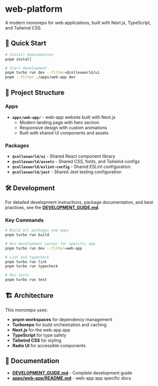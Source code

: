 # web-platform

A modern monorepo for web applications, built with Next.js, TypeScript, and Tailwind CSS.

## 🚀 Quick Start

```bash
# Install dependencies
pnpm install

# Start development
pnpm turbo run dev --filter=@collexworld/ui
pnpm --filter ./apps/web-app dev
```

## 📁 Project Structure

### Apps

- **`apps/web-app/`** - web-app website built with Next.js
  - Modern landing page with hero section
  - Responsive design with custom animations
  - Built with shared UI components and assets

### Packages

- **`@collexworld/ui`** - Shared React component library
- **`@collexworld/assets`** - Shared CSS, fonts, and Tailwind configs
- **`@collexworld/eslint-config`** - Shared ESLint configuration
- **`@collexworld/jest`** - Shared Jest testing configuration

## 🛠️ Development

For detailed development instructions, package documentation, and best practices, see the **[DEVELOPMENT_GUIDE.md](./DEVELOPMENT_GUIDE.md)**.

### Key Commands

```bash
# Build all packages and apps
pnpm turbo run build

# Run development server for specific app
pnpm turbo run dev --filter=web-app

# Lint and typecheck
pnpm turbo run lint
pnpm turbo run typecheck

# Run tests
pnpm turbo run test
```

## 🏗️ Architecture

This monorepo uses:

- **pnpm workspaces** for dependency management
- **Turborepo** for build orchestration and caching
- **Next.js** for the web-app app
- **TypeScript** for type safety
- **Tailwind CSS** for styling
- **Radix UI** for accessible components

## 📖 Documentation

- **[DEVELOPMENT_GUIDE.md](./DEVELOPMENT_GUIDE.md)** - Complete development guide
- **[apps/web-app/README.md](./apps/web-app/README.md)** - web-app app specific docs
